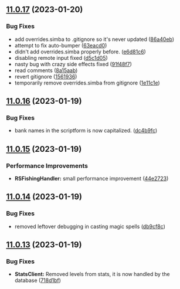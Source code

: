 ## [11.0.17](https://github.com/Torwent/WaspLib/compare/v11.0.16...v11.0.17) (2023-01-20)


### Bug Fixes

* add overrides.simba to .gitignore so it's never updated ([86a40eb](https://github.com/Torwent/WaspLib/commit/86a40eb66aff2ade5ef4dfdb8bf6edb278e98968))
* attempt to fix auto-bumper ([63eacd0](https://github.com/Torwent/WaspLib/commit/63eacd0044077c3f0469b73bb6f7f08347f845a6))
* didn't add overrides.simba properly before. ([e6d81c6](https://github.com/Torwent/WaspLib/commit/e6d81c6487a807b8994677eef405dd1375d46b17))
* disabling remote input fixed ([d5c1d05](https://github.com/Torwent/WaspLib/commit/d5c1d057bc7da8b35868f4434659460fbab4bc40))
* nasty bug with crazy side effects fixed ([91f48f7](https://github.com/Torwent/WaspLib/commit/91f48f742ed8c7cb79d3193cfb6be476cb0831be))
* read comments ([8a15aab](https://github.com/Torwent/WaspLib/commit/8a15aab4dea6ee6e02348b5417f5d111ab844773))
* revert gitignore ([1561936](https://github.com/Torwent/WaspLib/commit/1561936477f4c0d76428dcd149f3f709d4496934))
* temporarily remove overrides.simba from gitignore ([1e11c1e](https://github.com/Torwent/WaspLib/commit/1e11c1e42c037dc5af5ea9404965412991ee0eb5))



## [11.0.16](https://github.com/Torwent/WaspLib/compare/v11.0.15...v11.0.16) (2023-01-19)


### Bug Fixes

* bank names in the scriptform is now capitalized. ([dc4b9fc](https://github.com/Torwent/WaspLib/commit/dc4b9fcc0721d392b7d10c1addec10c710d7f0b4))



## [11.0.15](https://github.com/Torwent/WaspLib/compare/v11.0.14...v11.0.15) (2023-01-19)


### Performance Improvements

* **RSFishingHandler:** small performance improvement ([44e2723](https://github.com/Torwent/WaspLib/commit/44e272311a8754d28968357811a613624ec43911))



## [11.0.14](https://github.com/Torwent/WaspLib/compare/v11.0.13...v11.0.14) (2023-01-19)


### Bug Fixes

* removed leftover debugging in casting magic spells ([db9cf8c](https://github.com/Torwent/WaspLib/commit/db9cf8c9dd9b694d529ff1ff45235b83d1e89bbb))



## [11.0.13](https://github.com/Torwent/WaspLib/compare/v11.0.12...v11.0.13) (2023-01-19)


### Bug Fixes

* **StatsClient:** Removed levels from stats, it is now handled by the database ([718d1bf](https://github.com/Torwent/WaspLib/commit/718d1bf9e1b3c15a212c2581074dce6ae6aeee8c))



